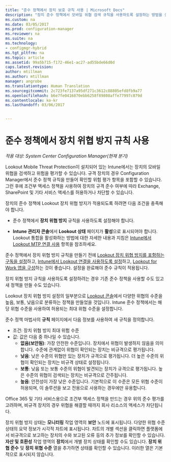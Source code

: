 ```yaml
---
title: "준수 정책에서 장치 보호 규칙 사용 | Microsoft Docs"
description: "장치 준수 정책에서 모바일 위협 검색 규칙을 사용하도록 설정하는 방법을 설명합니다."
ms.custom: na
ms.date: 03/05/2017
ms.prod: configuration-manager
ms.reviewer: na
ms.suite: na
ms.technology:
- configmgr-hybrid
ms.tgt_pltfrm: na
ms.topic: article
ms.assetid: 99a5b715-f172-46e1-ac27-ad55bde66d0d
caps.latest.revision: 
author: mtillman
ms.author: mtillman
manager: angrobe
ms.translationtype: Human Translation
ms.sourcegitcommit: 2c723fe7137a95df271c3612c88805efd8fb9a77
ms.openlocfilehash: b6e7fe0416870ebb6258f89808affe77997c879d
ms.contentlocale: ko-kr
ms.lasthandoff: 03/06/2017


---
```

# <a name="enable-device-threat-protection-rule-in-the-compliance-policy"></a>준수 정책에서 장치 위협 방지 규칙 사용

*적용 대상: System Center Configuration Manager(현재 분기)*

Lookout Mobile Threat Protection이 설치되어 있는 Intune에서는 장치의 모바일 위협을 검색하고 위험을 평가할 수 있습니다. 규격 장치의 경우 Configuration Manager에서 준수 정책 규칙을 만들어 확인할 위험 평가 항목을 포함할 수 있습니다. 그런 후에 조건부 액세스 정책을 사용하여 장치의 규격 준수 여부에 따라 Exchange, SharePoint 및 기타 서비스 액세스를 허용하거나 차단할 수 있습니다.

장치의 준수 정책에 Lookout 장치 위협 방지가 적용되도록 하려면 다음 조건을 충족해야 합니다.

* 준수 정책에서 **장치 위협 방지** 규칙을 사용하도록 설정해야 합니다.

* **Intune 관리자 콘솔**에서 **Lookout 상태** 페이지가 **활성**으로 표시되어야 합니다. Lookout 통합을 활성화하는 방법에 대한 자세한 내용과 지침은 [Intune에서 Lookout MTP 연결 사용](enable-lookout-connection-in-intune.md) 항목을 참조하세요.


준수 정책에서 장치 위협 방지 규칙을 만들기 전에 [Lookout 장치 위협 방지를 포함하는 구독을 설정](set-up-your-subscription-with-lookout.md)하고, [Intune에서 Lookout 연결을 사용하도록 설정](enable-lookout-connection-in-intune.md)하고, [Lookout for Work 앱을 구성](configure-and-deploy-lookout-for-work-apps.md)하는 것이 좋습니다. 설정을 완료해야 준수 규칙이 적용됩니다.

장치 위협 방지 규칙을 사용하도록 설정하려는 경우 기존 준수 정책을 사용할 수도 있고 새 정책을 만들 수도 있습니다.

Lookout 장치 위협 방지 설정의 일부분으로 [Lookout 콘솔](https://aad.lookout.com)에서 다양한 위협의 수준을 높음, 보통, 낮음으로 분류하는 정책을 만들었을 것입니다. Intune 준수 정책에서는 해당 위협 수준을 사용하여 허용되는 최대 위협 수준을 설정합니다.

준수 정책 마법사의 **규칙** 페이지에서 다음 정보를 사용하여 새 규칙을 정의합니다.
  * 조건: 장치 위협 방지 최대 위험 수준
  * 값: 값은 다음 중 하나일 수 있습니다.
    * **없음(보안됨)**: 가장 안전한 수준입니다. 장치에서 위협이 발생하지 않음을 의미합니다. 수준에 관계없이 위협이 확인되는 장치는 비규격으로 평가됩니다.
    * **낮음**: 낮은 수준의 위협만 있는 장치가 규격으로 평가됩니다. 더 높은 수준의 위협이 확인되는 장치는 비규격 상태로 설정됩니다.
    * **보통**: 낮음 또는 보통 수준의 위협이 발견되는 장치가 규격으로 평가됩니다. 높은 수준의 위협이 검색되는 장치는 비규격으로 간주됩니다.
    * **높음**: 안전성이 가장 낮은 수준입니다. 기본적으로 이 수준은 모든 위협 수준이 허용되며, 이 솔루션을 보고 전용으로 사용하는 경우에만 유용합니다.

Office 365 및 기타 서비스용으로 조건부 액세스 정책을 만드는 경우 위의 준수 평가를 고려하며, 비규격 장치의 경우 위협을 해결할 때까지 회사 리소스의 액세스가 차단됩니다.

장치 위협 방지 상태는 **모니터링** 작업 영역의 **보안** 노드에 표시됩니다.
다양한 위협 수준 상태의 요약 정보가 시각적 차트에 표시됩니다. 차트의 개별 섹션을 클릭하면 플랫폼에서 비규격으로 보고하는 장치의 수와 보고된 오류 등의 추가 정보를 확인할 수 있습니다.
**자산 및 호환성** 작업 영역의 **장치**에서 개별 장치 상태를 확인할 수도 있습니다.  **장치 위협 준수** 및 **장치 위협 수준** 열을 추가하면 상태를 확인할 수 있습니다.  이러한 열은 기본적으로 표시되지 않습니다.

